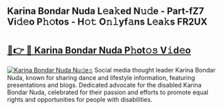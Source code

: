 ## Karina Bondar Nuda L𝚎a𝚔ed N𝚞𝚍e - Part-fZ7 Vi𝚍𝚎o P𝚑𝚘tos - H𝚘𝚝 O𝚗𝚕yf𝚊ns L𝚎a𝚔s FR2UX

# <h2><a href="http://kf1qg72.oniu.top/?m=Karina+Bondar+Nuda">🔗👉 🔴 Karina Bondar Nuda P𝚑ot𝚘𝚜 V𝚒d𝚎o</a></h2>

[![Karina Bondar Nuda Nu𝚍e𝚜](https://i.imgur.com/0qMVB7G.gif)](http://kf1qg72.oniu.top/?m=Karina+Bondar+Nuda)
Social media thought leader Karina Bondar Nuda, known for sharing dance and lifestyle information, featuring presentations and blogs. Dedicated advocate for the disabled Karina Bondar Nuda, celebrated for their passion and efforts to promote equal rights and opportunities for people with disabilities.  
